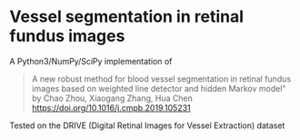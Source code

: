 # Vessel segmentation in retinal fundus images

A Python3/NumPy/SciPy implementation of 
> A new robust method for blood vessel segmentation in
> retinal fundus images based on weighted line detector and hidden Markov
> model" by Chao Zhou, Xiaogang Zhang, Hua Chen https://doi.org/10.1016/j.cmpb.2019.105231

Tested on the DRIVE (Digital Retinal Images for Vessel Extraction) dataset
